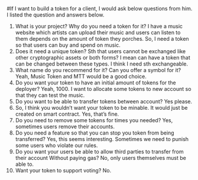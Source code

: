#If I want to build a token for a client, I would ask below questions from him. I listed the question and answers below.
1.	What is your project? Why do you need a token for it?
I have a music website which artists can upload their music and users can listen to them depends on the amount of token they porches. So, I need a token so that users can buy and spend on music.
2.	Does it need a unique token? Sth that users cannot be exchanged like other cryptographic assets or both forms? I mean can have a token that can be changed between these types.
I think I need sth exchangeable.
3.	What name do you recommend for it? Can you offer a symbol for it?
Yeah, Music Token and MTT would be a good choice.
4.	Do you want your token to have an initial amount of tokens for the deployer?
Yeah, 1000. I want to allocate some tokens to new account so that they can test the music.
5.	Do you want to be able to transfer tokens between account?
Yes please.
6.	So, I think you wouldn’t want your token to be minable. It would just be created on smart contract.
Yes, that’s fine.
7.	Do you need to remove some tokens for times you needed?
Yes, sometimes users remove their accounts.
8.	Do you need a feature so that you can stop you token from being transferred?
Yes, this seems interesting. Sometimes we need to punish some users who violate our rules.
9.	Do you want your users be able to allow third parties to transfer from their account Without paying gas?
No, only users themselves must be able to.
10.	Want your token to support voting?
No.


